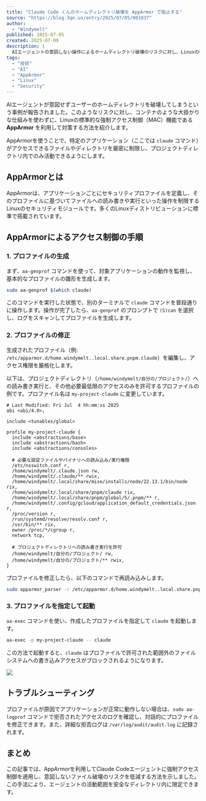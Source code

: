 ```yaml
---
title: "Claude Code くんのホームディレクトリ破壊を AppArmor で阻止する"
source: "https://blog.3qe.us/entry/2025/07/05/001037"
author:
  - "Windymelt"
published: 2025-07-05
created: 2025-07-09
description: |
  AIエージェントの意図しない操作によるホームディレクトリ破壊のリスクに対し、Linuxの強制アクセス制御機能であるAppArmorを用いて、特定のアプリケーション（Claude Code）のアクセス権限をプロジェクトディレクトリ内に制限する方法を解説します。
tags:
  - "技術"
  - "AI"
  - "AppArmor"
  - "Linux"
  - "Security"
---
```


AIエージェントが意図せずユーザーのホームディレクトリを破壊してしまうという事例が報告されました。このようなリスクに対し、コンテナのような大掛かりな仕組みを使わずに、Linuxの標準的な強制アクセス制御（MAC）機能である **AppArmor** を利用して対策する方法を紹介します。

AppArmorを使うことで、特定のアプリケーション（ここでは `claude` コマンド）がアクセスできるファイルやディレクトリを厳密に制限し、プロジェクトディレクトリ内でのみ活動できるようにします。

## AppArmorとは

AppArmorは、アプリケーションごとにセキュリティプロファイルを定義し、そのプロファイルに基づいてファイルへの読み書きや実行といった操作を制限するLinuxのセキュリティモジュールです。多くのLinuxディストリビューションに標準で搭載されています。

## AppArmorによるアクセス制御の手順

### 1. プロファイルの生成

まず、`aa-genprof` コマンドを使って、対象アプリケーションの動作を監視し、基本的なプロファイルの雛形を生成します。

```sh
sudo aa-genprof $(which claude)
```

このコマンドを実行した状態で、別のターミナルで `claude` コマンドを普段通りに操作します。操作が完了したら、`aa-genprof` のプロンプトで `(S)can` を選択し、ログをスキャンしてプロファイルを生成します。

### 2. プロファイルの修正

生成されたプロファイル（例: `/etc/apparmor.d/home.windymelt..local.share.pnpm.claude`）を編集し、アクセス権限を厳格化します。

以下は、プロジェクトディレクトリ（`/home/windymelt/自分の/プロジェクト/`）への読み書き実行と、その他必要最低限のアクセスのみを許可するプロファイルの例です。プロファイル名は `my-project-claude` に変更しています。

```
# Last Modified: Fri Jul  4 hh:mm:ss 2025
abi <abi/4.0>,

include <tunables/global>

profile my-project-claude {
  include <abstractions/base>
  include <abstractions/bash>
  include <abstractions/consoles>

  # 必要な設定ファイルやバイナリへの読み込み/実行権限
  /etc/nsswitch.conf r,
  /home/windymelt/.claude.json rw,
  /home/windymelt/.claude/** rwix,
  /home/windymelt/.local/share/mise/installs/node/22.13.1/bin/node rix,
  /home/windymelt/.local/share/pnpm/claude rix,
  /home/windymelt/.local/share/pnpm/global/5/.pnpm/** r,
  /home/windymelt/.config/gcloud/application_default_credentials.json r,
  /proc/version r,
  /run/systemd/resolve/resolv.conf r,
  /usr/bin/** rix,
  owner /proc/*/cgroup r,
  network tcp,

  # プロジェクトディレクトリへの読み書き実行を許可
  /home/windymelt/自分の/プロジェクト/ rw,
  /home/windymelt/自分の/プロジェクト/** rwix,
}
```

プロファイルを修正したら、以下のコマンドで再読み込みします。

```sh
sudo apparmor_parser -r /etc/apparmor.d/home.windymelt..local.share.pnpm.claude
```

### 3. プロファイルを指定して起動

`aa-exec` コマンドを使い、作成したプロファイルを指定して `claude` を起動します。

```sh
aa-exec -p my-project-claude -- claude
```

この方法で起動すると、`claude` はプロファイルで許可された範囲外のファイルシステムへの書き込みアクセスがブロックされるようになります。

![](https://cdn-ak.f.st-hatena.com/images/fotolife/W/Windymelt/20250704/20250704215613.png)

## トラブルシューティング

プロファイルが原因でアプリケーションが正常に動作しない場合は、`sudo aa-logprof` コマンドで拒否されたアクセスのログを確認し、対話的にプロファイルを修正できます。また、詳細な拒否ログは `/var/log/audit/audit.log` に記録されます。

## まとめ

この記事では、AppArmorを利用してClaude Codeエージェントに強制アクセス制御を適用し、意図しないファイル破壊のリスクを低減する方法を示しました。この手法により、エージェントの活動範囲を安全なディレクトリ内に限定できます。
